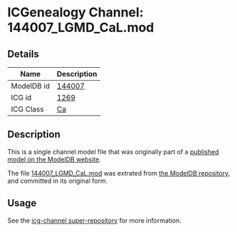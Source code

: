 # ICGenealogy Channel: 144007\_LGMD\_CaL.mod

## Details

Name | Description
---- | -----------
ModelDB id | [144007](http://senselab.med.yale.edu/ModelDB/ShowModel.cshtml?model=144007)
ICG id | [1269](http://icg.neurotheory.ox.ac.uk/channels/3/1269)
ICG Class | [Ca](http://icg.neurotheory.ox.ac.uk/channels/3)

## Description

This is a single channel model file that was originally part of a [published model on the ModelDB website](http://senselab.med.yale.edu/mModelDB/ShowModel.cshtml?model=144007).

The file [144007\_LGMD\_CaL.mod](144007_LGMD_CaL.mod) was extrated from [the ModelDB repository](http://senselab.med.yale.edu/ModelDB/ShowModel.cshtml?model=144007), and committed in its original form.

## Usage

See the [icg-channel super-repository](https://github.com/icgenealogy/icg-channels) for more information.